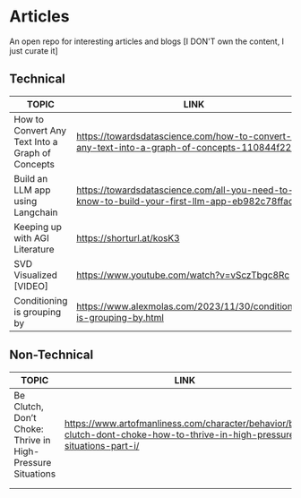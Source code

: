 # Articles
An open repo for interesting articles and blogs [I DON'T own the content, I just curate it]



## Technical 

| TOPIC                                            | LINK                                                                                         |
|--------------------------------------------------|----------------------------------------------------------------------------------------------|
| How to Convert Any Text Into a Graph of Concepts | https://towardsdatascience.com/how-to-convert-any-text-into-a-graph-of-concepts-110844f22a1a |
| Build an LLM app using Langchain                 | https://towardsdatascience.com/all-you-need-to-know-to-build-your-first-llm-app-eb982c78ffac |
| Keeping up with AGI Literature                   | https://shorturl.at/kosK3                                                                    |
| SVD Visualized [VIDEO]                           | https://www.youtube.com/watch?v=vSczTbgc8Rc                                                  |
| Conditioning is grouping by                      | https://www.alexmolas.com/2023/11/30/conditioning-is-grouping-by.html                        |


## Non-Technical 

| TOPIC                                                      | LINK                                                                                                                     | 
|------------------------------------------------------------|--------------------------------------------------------------------------------------------------------------------------|
| Be Clutch, Don’t Choke: Thrive in High-Pressure Situations | https://www.artofmanliness.com/character/behavior/be-clutch-dont-choke-how-to-thrive-in-high-pressure-situations-part-i/ | 
|                                                            |                                                                                                                          |   
|                                                            |                                                                                                                          | 
